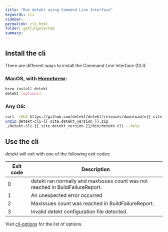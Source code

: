 ```yaml
---
title: "Run detekt using Command Line Interface"
keywords: cli
sidebar: 
permalink: cli.html
folder: gettingstarted
summary:
---
```


## Install the cli

There are different ways to install the Command Line Interface (CLI):

### MacOS, with [Homebrew](https://brew.sh/):
```sh
brew install detekt
detekt [options]
```

### Any OS:
```sh
curl -sSLO https://github.com/detekt/detekt/releases/download/v{{ site.detekt_version }}/detekt-cli-{{ site.detekt_version }}.zip
unzip detekt-cli-{{ site.detekt_version }}.zip
./detekt-cli-{{ site.detekt_version }}/bin/detekt-cli --help
```

## Use the cli

detekt will exit with one of the following exit codes:

| Exit code | Description                                                                    |
|-----------|--------------------------------------------------------------------------------|
| 0         | detekt ran normally and maxIssues count was not reached in BuildFailureReport. |
| 1         | An unexpected error occurred                                                   |
| 2         | MaxIssues count was reached in BuildFailureReport.                             |
| 3         | Invalid detekt configuration file detected.                                    |

Visit [cli-options](../cli/cli-options.md) for the list of options.
